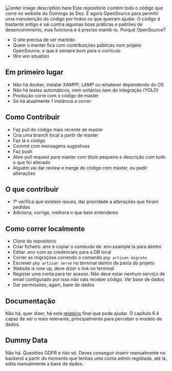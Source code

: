 ![enter image description here](https://scontent.fopo2-2.fna.fbcdn.net/v/t1.0-9/71145732_2263110943795074_5523891523969613824_o.png?_nc_cat=110&_nc_sid=e3f864&_nc_ohc=MvSXRRmt03wAX-RzpDy&_nc_ht=scontent.fopo2-2.fna&oh=7cc6d38e083b4b82b57e366f5b3938d8&oe=5F91C456)
Este repositório contém todo o código que corre no website do Domingo às Dez. É agora OpenSource para permitir uma manutenção do código por todos os que queiram ajudar. O código é bastante antigo e vai contra algumas boas práticas e padrões de desenvolvimento, mas funciona e é preciso mantê-lo. Porquê OpenSource?
- O site precisa de ser mantido
- Quem o manter fica com contribuições públicas num projeto OpenSource, o que é sempre bom para o currículo
- Win win situation

## Em primeiro lugar
- Não há docker, instalar XAMPP, LAMP ou whatever dependendo do OS
- Não há testes automáticos, nem unitários nem de integração (YOLO)
- Produção corre com o código de master
- Só há atualmente 1 instância a correr

## Como Contribuir
- Faz pull do código mais recente de master
- Cria uma branch local a partir de master
- Faz lá o código
- Commit com mensagens sugestivas
- Faz push
- Abre pull request para master com título pequeno e descrição com tudo o que foi alterado
- Alguém vai dar review e merge do código com master, ou pedir alterações

## O que contribuir
- 1º verifica que existem issues, dar prioridade a alterações que foram pedidas
- Adiciona, corrige, melhora o que bem entenderes

## Como correr localmente
- Clone do repositório
- Criar ficheiro .env e copiar o conteudo de .env.example la para dentro
- Editar .env com as credenciais para a DB local
- Correr as migrações correndo o comando `php artisan migrate`
- Escrever `php artisan serve` no terminal dentro da pasta do projeto
- Website is now up, deve dizer o link no terminal
- Registar uma conta para ter acesso. Não deve estar nenhum serviço de email configurado por isso não vais receber código. Ver base de dados
- Dar permissões, again, base de dados

## Documentação
Não há, quer dizer, há este [relatório](https://drive.google.com/file/d/1P0AJalnBdpLy_eTr7AdMmCxPQnOaa3ex/view?usp=sharing) final que pode ajudar. O capítulo 6 é capaz de ser o mais relevante, principalmente para perceber o modelo de dados.

## Dummy Data
Não há. Questões GDPR e não só. Deves conseguir inserir manualmente no backend a partir do momento que tenhas uma conta admin registada, até lá, edita manualmente a base de dados.


